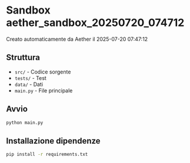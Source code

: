 # Sandbox aether_sandbox_20250720_074712

Creato automaticamente da Aether il 2025-07-20 07:47:12

## Struttura
- `src/` - Codice sorgente
- `tests/` - Test
- `data/` - Dati
- `main.py` - File principale

## Avvio
```bash
python main.py
```

## Installazione dipendenze
```bash
pip install -r requirements.txt
```
